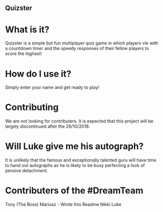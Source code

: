 ## Quizster

# What is it? 
Quizster is a simple but fun multiplayer quiz game in which players vie 
with a countdown timer and the speedy responses of their fellow players to score the highest!

# How do I use it?
Simply enter your name and get ready to play!

# Contributing
We are not looking for contributers. It is expected that this project will be largely
discontinued after the 26/10/2018. 

# Will Luke give me his autograph? 
It is unlikely that the famous and exceptionally talented guru will have time to
hand out autographs as he is likely to be busy perfecting a look of pensive detachment. 

# Contributers of the #DreamTeam
Tony (The Boss)
Mariusz - Wrote this Readme
Nikki 
Luke
